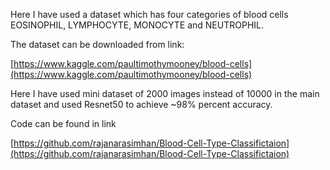 Here I have used a dataset which has four categories of blood cells EOSINOPHIL, LYMPHOCYTE, MONOCYTE and NEUTROPHIL.

The dataset can be downloaded from link:

[https://www.kaggle.com/paultimothymooney/blood-cells](https://www.kaggle.com/paultimothymooney/blood-cells)

Here I have used mini dataset of 2000 images instead of 10000 in the main dataset and used Resnet50 to achieve ~98% percent accuracy.

Code can be found in link

[https://github.com/rajanarasimhan/Blood-Cell-Type-Classifictaion](https://github.com/rajanarasimhan/Blood-Cell-Type-Classifictaion)
